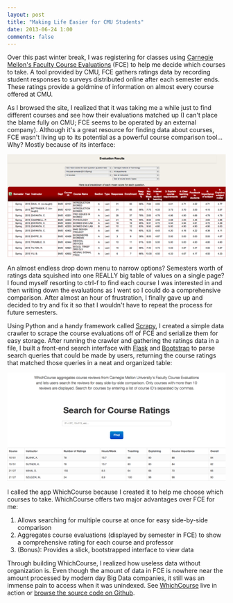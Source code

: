 ```yaml
---
layout: post
title: "Making Life Easier for CMU Students"
date: 2013-06-24 1:00
comments: false
---
```


Over this past winter break, I was registering for classes using [Carnegie Mellon's Faculty Course Evaluations](http://www.cmu.edu/hub/fce/) (FCE) to help me decide which courses to take. A tool provided by CMU, FCE gathers ratings data by recording student responses to surveys distributed online after each semester ends. These ratings provide a goldmine of information on almost every course offered at CMU. 

As I browsed the site, I realized that it was taking me a while just to find different courses and see how their evaluations matched up (I can't place the blame fully on CMU; FCE seems to be operated by an external company). Although it's a great resource for finding data about courses, FCE wasn't living up to its potential as a powerful course comparison tool... Why? Mostly because of its interface:

![FCE Interface](https://github.com/yrkumar/yrkumar.github.io/raw/master/images/fceInterface.png)

An almost endless drop down menu to narrow options? Semesters worth of ratings data squished into one REALLY big table of values on a single page? I found myself resorting to ctrl-f to find each course I was interested in and then writing down the evaluations as I went so I could do a comprehensive comparison. After almost an hour of frustration, I finally gave up and decided to try and fix it so that I wouldn't have to repeat the process for future semesters.

Using Python and a handy framework called [Scrapy](http://scrapy.org/), I created a simple data crawler to scrape the course evaluations off of FCE and serialize them for easy storage. After running the crawler and gathering the ratings data in a file, I built a front-end search interface with [Flask](http://flask.pocoo.org/) and [Bootstrap](http://twitter.github.io/bootstrap/) to parse search queries that could be made by users, returning the course ratings that matched those queries in a neat and organized table:

![WhichCourse Interface](https://github.com/yrkumar/yrkumar.github.io/raw/master/images/whichcourse.png)

I called the app WhichCourse because I created it to help me choose which courses to take. WhichCourse offers two major advantages over FCE for me:

1. Allows searching for multiple course at once for easy side-by-side comparison
2. Aggregates course evaluations (displayed by semester in FCE) to show a comprehensive rating for each course and professor
3. (Bonus): Provides a slick, bootstrapped interface to view data

Through building WhichCourse, I realized how useless data without organization is. Even though the amount of data in FCE is nowhere near the amount processed by modern day Big Data companies, it still was an immense pain to access when it was unindexed. See [WhichCourse](http://whichcourse.herokuapp.com/) live in action or [browse the source code on Github](https://github.com/yrkumar/which-course).
 
